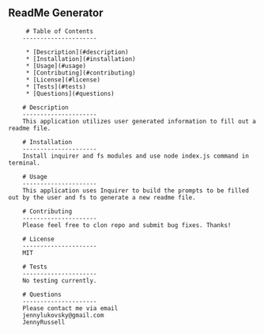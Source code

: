 ## ReadMe Generator ##

         # Table of Contents
        ---------------------
        
         * [Description](#description)
         * [Installation](#installation)
         * [Usage](#usage)
         * [Contributing](#contributing)
         * [License](#license)
         * [Tests](#tests)
         * [Questions](#questions)
        
        # Description
        ---------------------
        This application utilizes user generated information to fill out a readme file.

        # Installation
        ---------------------
        Install inquirer and fs modules and use node index.js command in terminal.

        # Usage
        ---------------------
        This application uses Inquirer to build the prompts to be filled out by the user and fs to generate a new readme file.

        # Contributing
        ---------------------
        Please feel free to clon repo and submit bug fixes. Thanks!

        # License
        ---------------------
        MIT

        # Tests
        ---------------------
        No testing currently.

        # Questions
        ---------------------
        Please contact me via email
        jennylukovsky@gmail.com
        JennyRussell